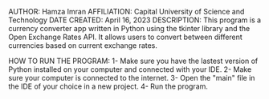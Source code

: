 AUTHOR: Hamza Imran
AFFILIATION: Capital University of Science and Technology
DATE CREATED: April 16, 2023
DESCRIPTION: This program is a currency converter app written in Python using the tkinter library and the Open Exchange Rates API. It allows users to convert between different currencies based on current exchange rates.

HOW TO RUN THE PROGRAM:
	1- Make sure you have the lastest version of Python installed on your computer and connected with your IDE.
	2- Make sure your computer is connected to the internet.
	3- Open the "main" file in the IDE of your choice in a new project.
	4- Run the program.

